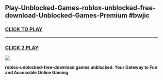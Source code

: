 
## Play-Unblocked-Games-roblox-unblocked-free-download-Unblocked-Games-Premium #bwjic
<h3>
<a href="https://premium.freeplayer.one?title=roblox-unblocked-free-download&ref=12M">CLICK TO PLAY</a></h3>
<hr>

<h3>
<a href="https://premium.freeplayer.one?title=roblox-unblocked-free-download&ref=12M">CLICK 2 PLAY</a>
  
</h3>

<a href="https://premium.freeplayer.one?title=roblox-unblocked-free-download&ref=12M"><img src="https://clearcache.store/games.png"></a>


**roblox-unblocked-free-download games unblocked: Your Gateway to Fun and Accessible Online Gaming**
